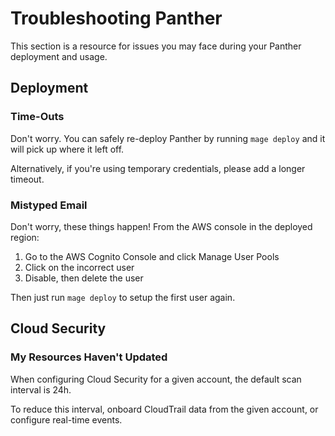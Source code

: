 # Troubleshooting Panther

This section is a resource for issues you may face during your Panther deployment and usage.

## Deployment

### Time-Outs

Don't worry. You can safely re-deploy Panther by running `mage deploy` and it will pick up where it left off.

Alternatively, if you're using temporary credentials, please add a longer timeout.

### Mistyped Email

Don't worry, these things happen! From the AWS console in the deployed region:

1. Go to the AWS Cognito Console and click Manage User Pools
2. Click on the incorrect user
3. Disable, then delete the user

Then just run `mage deploy` to setup the first user again.

## Cloud Security

### My Resources Haven't Updated

When configuring Cloud Security for a given account, the default scan interval is 24h.

To reduce this interval, onboard CloudTrail data from the given account, or configure real-time events.
